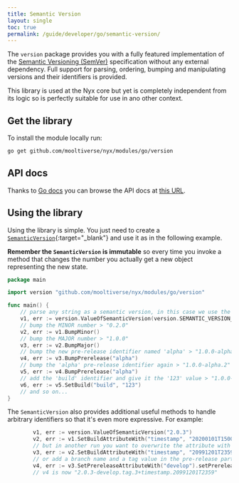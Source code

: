```yaml
---
title: Semantic Version
layout: single
toc: true
permalink: /guide/developer/go/semantic-version/
---
```


The `version` package provides you with a fully featured implementation of the [Semantic Versioning (SemVer)](https://semver.org/) specification without any external dependency. Full support for parsing, ordering, bumping and manipulating versions and their identifiers is provided.

This library is used at the Nyx core but yet is completely independent from its logic so is perfectly suitable for use in ano other context.

## Get the library

To install the module locally run:

```bash
go get github.com/mooltiverse/nyx/modules/go/version
```
## API docs

Thanks to [Go docs](https://pkg.go.dev/) you can browse the API docs at [this URL](https://pkg.go.dev/github.com/mooltiverse/nyx/modules/go/version).

## Using the library

Using the library is simple. You just need to create a [`SemanticVersion`](https://pkg.go.dev/github.com/mooltiverse/nyx/modules/go/version){:target="_blank"} and use it as in the following example.

**Remember the `SemanticVersion` is immutable** so every time you invoke a method that changes the number you actually get a new object representing the new state.

```go
package main

import version "github.com/mooltiverse/nyx/modules/go/version"

func main() {
    // parse any string as a semantic version, in this case we use the default initial version "0.1.0"
    v1, err := version.ValueOfSemanticVersion(version.SEMANTIC_VERSION_DEFAULT_INITIAL_VERSION)
    // bump the MINOR number > "0.2.0"
    v2, err := v1.BumpMinor()
    // bump the MAJOR number > "1.0.0"
    v3, err := v2.BumpMajor()
    // bump the new pre-release identifier named 'alpha' > "1.0.0-alpha.1"
    v4, err := v3.BumpPrerelease("alpha")
    // bump the 'alpha' pre-release identifier again > "1.0.0-alpha.2"
    v5, err := v4.BumpPrerelease("alpha")
    // add the 'build' identifier and give it the '123' value > "1.0.0-alpha.2+build.123"
    v6, err := v5.SetBuild("build", "123")
    // and so on...
}
```

The `SemanticVersion` also provides additional useful methods to handle arbitrary identifiers so that it's even more expressive. For example:

```go
        v1, err := version.ValueOfSemanticVersion("2.0.3")
        v2, err := v1.SetBuildAttributeWith("timestamp", "20200101T1500")    // v2 is now "2.0.3+timestamp.20200101T1500"
        // but in another run you want to overwrite the attribute with the same name, so...
        v3, err := v2.SetBuildAttributeWith("timestamp", "20991201T2359")    // v3 is now "2.0.3+timestamp.20991201T2359"
        // or add a branch name and a tag value in the pre-release part, one as a simple attribute and the other as a named pair
        v4, err := v3.SetPrereleaseAttributeWith("develop").setPrereleaseAttribute("tag", 3)
        // v4 is now "2.0.3-develop.tag.3+timestamp.20991201T2359"
```
